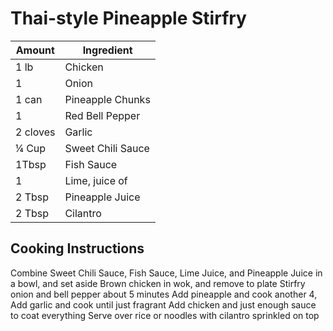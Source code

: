 # Thai-style Pineapple Stirfry

|Amount|Ingredient|
|----|----|
1 lb | Chicken
1 | Onion
1 can | Pineapple Chunks
1 | Red Bell Pepper
2 cloves | Garlic
¼ Cup | Sweet Chili Sauce
1Tbsp | Fish Sauce
1 | Lime, juice of
2 Tbsp | Pineapple Juice
2 Tbsp | Cilantro

## Cooking Instructions
Combine Sweet Chili Sauce, Fish Sauce, Lime Juice, and Pineapple Juice in a bowl, and set aside
Brown chicken in wok, and remove to plate
Stirfry onion and bell pepper about 5 minutes
Add pineapple and cook another 4,
Add garlic and cook until just fragrant
Add chicken and just enough sauce to coat everything
Serve over rice or noodles with cilantro sprinkled on top
